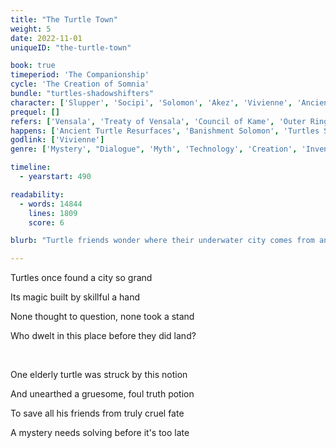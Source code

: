 ```yaml
---
title: "The Turtle Town"
weight: 5
date: 2022-11-01
uniqueID: "the-turtle-town"

book: true
timeperiod: 'The Companionship'
cycle: 'The Creation of Somnia'
bundle: "turtles-shadowshifters"
character: ['Slupper', 'Socipi', 'Solomon', 'Akez', 'Vivienne', 'Ancient Turtle', 'Anniwe']
prequel: []
refers: ['Vensala', 'Treaty of Vensala', 'Council of Kame', 'Outer Rings of Alasti', 'Eruptions at Alasti', 'The Book of Truth', 'The Floating Egg', 'Horus', 'Serpentsuper', 'Gibra', 'Pillars of Gibra', 'Wise Owl']
happens: ['Ancient Turtle Resurfaces', 'Banishment Solomon', 'Turtles Split in Two']
godlink: ['Vivienne']
genre: ['Mystery', "Dialogue", 'Myth', 'Technology', 'Creation', 'Invention', "History"]

timeline:
  - yearstart: 490

readability:
  - words: 14844
    lines: 1809
    score: 6

blurb: "Turtle friends wonder where their underwater city comes from and why it seems to drift further away from land. With the secret aid of a Companion they try to solve the mystery before the land is too far away to lay eggs ... but nothing is as it seems."

---
```


Turtles once found a city so grand

Its magic built by skillful a hand

None thought to question, none took a stand

Who dwelt in this place before they did land?

&nbsp;

One elderly turtle was struck by this notion

And unearthed a gruesome, foul truth potion

To save all his friends from truly cruel fate

A mystery needs solving before it's too late
